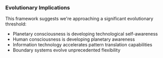 ### Evolutionary Implications

This framework suggests we're approaching a significant evolutionary threshold:

- Planetary consciousness is developing technological self-awareness
- Human consciousness is developing planetary awareness
- Information technology accelerates pattern translation capabilities
- Boundary systems evolve unprecedented flexibility